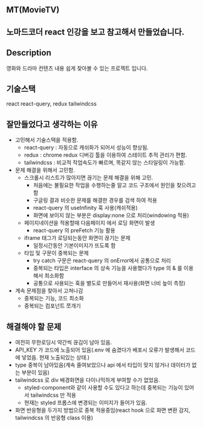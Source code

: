 ## MT(MovieTV)

## 노마드코더 react 인강을 보고 참고해서 만들었습니다.

## Description

영화와 드라마 컨텐츠 내용 쉽게 찾아볼 수 있는 프로젝트 입니다.

## 기술스택

react
react-query, redux
tailwindcss

## 잘만들었다고 생각하는 이유

- 고민해서 기술스택을 적용함.
  - react-query : 자동으로 캐쉬화가 되어서 성능이 향상됨.
  - redux : chrome redux 디버깅 툴을 이용하여 스테이트 추적 관리가 편함.
  - tailwindcss : 비교적 작업속도가 빠르며, 똑같지 않는 스타일링이 가능함.
- 문제 해결을 위해서 고민함.
  - 스크롤시 리스트가 많아지면 끊기는 문제 해결을 위해 고민.
    - 처음에는 불필요한 작업을 수행하는줄 알고 코드 구조에서 원인을 찾으려고 함
    - 구글링 결과 비슷한 문제를 해결한 경우를 검색 하여 적용
    - react-query 의 useInfinity 훅 사용(캐쉬적용)
    - 화면에 보이지 않는 부분은 display:none 으로 처리(windowing 적용)
  - 페이지네이션을 적용할때 다음페이지 에서 로딩 화면이 발생
    - react-query 의 preFetch 기능 활용
  - iframe 태그가 로딩되는동안 화면이 끊기는 문제
    - 일정시간동안 기본이미지가 뜨도록 함
  - 타입 및 구문이 중복되는 문제
    - try catch 구문은 react-query 의 onError에서 공통으로 처리
    - 중복되는 타입은 interface 의 상속 기능을 사용했다가 type 의 & 를 이용해서 최소화함
    - 공통으로 사용되는 훅을 별도로 만들어서 재사용(화면 너비 높이 측정)
- 계속 문제점을 찾아서 고쳐나감
  - 중복되는 기능, 코드 최소화
  - 중복되는 컴포넌트 쪼개기

## 해결해야 할 문제

- 여전히 무한로딩시 약간씩 끊김이 남아 있음.
- API_KEY 가 코드에 노출되어 있음(.env 에 숨겼다가 배포시 오류가 발생해서 코드에 넣었음. 현재 노출되있는 상태.)
- type 중복이 남아있음(계속 줄여보았으나 api 에서 타입이 맞지 않거나 데이터가 없는 부분이 있음)
- tailwindcss 로 div 배경화면을 다이나믹하게 부여할 수가 없었음.
  - styled-component와 같이 사용할 수도 있다고 하는데 중복되는 기능이 있어서 tailwindcss 만 적용
  - 현재는 styled 프롭스에 변경되는 이미지가 들어가 있음.
- 화면 반응형을 두가지 방법으로 중복 적용중임(react hook 으로 화면 변환 감지, tailwindcss 의 반응형 class 이용)
